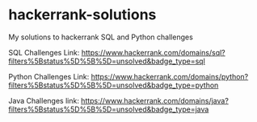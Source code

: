 # hackerrank-solutions 
My solutions to hackerrank SQL and Python challenges

SQL Challenges Link: https://www.hackerrank.com/domains/sql?filters%5Bstatus%5D%5B%5D=unsolved&badge_type=sql

Python Challenges Link: https://www.hackerrank.com/domains/python?filters%5Bstatus%5D%5B%5D=unsolved&badge_type=python

Java Challenges link: https://www.hackerrank.com/domains/java?filters%5Bstatus%5D%5B%5D=unsolved&badge_type=java



